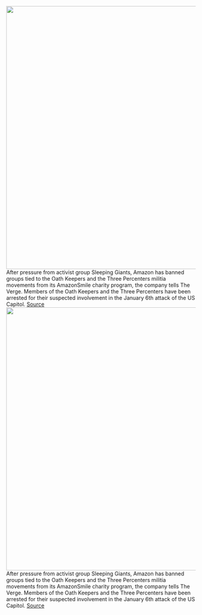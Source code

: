 <img src='https://cdn.vox-cdn.com/thumbor/MntVF83DCm5Hb-feTpzYCsHlJtI=/0x0:2040x1360/1200x800/filters:focal(857x517:1183x843)/cdn.vox-cdn.com/uploads/chorus_image/image/68718140/acastro_190920_1777_amazon_0003.0.0.jpg' width='700px' /><br/>
After pressure from activist group Sleeping Giants, Amazon has banned groups tied to the Oath Keepers and the Three Percenters militia movements from its AmazonSmile charity program, the company tells The Verge. Members of the Oath Keepers and the Three Percenters have been arrested for their suspected involvement in the January 6th attack of the US Capitol.
<a href='https://www.theverge.com/2021/1/25/22248640/amazon-amazonsmile-oath-keepers-three-percenters-ban'> Source <a/><img src='https://cdn.vox-cdn.com/thumbor/MntVF83DCm5Hb-feTpzYCsHlJtI=/0x0:2040x1360/1200x800/filters:focal(857x517:1183x843)/cdn.vox-cdn.com/uploads/chorus_image/image/68718140/acastro_190920_1777_amazon_0003.0.0.jpg' width='700px' /><br/>
After pressure from activist group Sleeping Giants, Amazon has banned groups tied to the Oath Keepers and the Three Percenters militia movements from its AmazonSmile charity program, the company tells The Verge. Members of the Oath Keepers and the Three Percenters have been arrested for their suspected involvement in the January 6th attack of the US Capitol.
<a href='https://www.theverge.com/2021/1/25/22248640/amazon-amazonsmile-oath-keepers-three-percenters-ban'> Source <a/>
